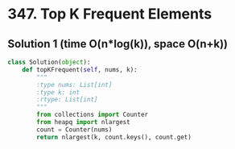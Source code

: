 # 347. Top K Frequent Elements

## Solution 1 (time O(n*log(k)), space O(n+k))

```python
class Solution(object):
    def topKFrequent(self, nums, k):
        """
        :type nums: List[int]
        :type k: int
        :rtype: List[int]
        """
        from collections import Counter
        from heapq import nlargest
        count = Counter(nums)
        return nlargest(k, count.keys(), count.get)
```
